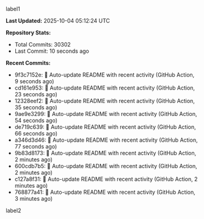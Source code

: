 
label1 
<!-- ACTIVITY_START -->
**Last Updated:** 2025-10-04 05:12:24 UTC

**Repository Stats:**
- Total Commits: 30302
- Last Commit: 10 seconds ago

**Recent Commits:**
- 9f3c7152e: 🤖 Auto-update README with recent activity (GitHub Action, 9 seconds ago)
- cd161e953: 🤖 Auto-update README with recent activity (GitHub Action, 23 seconds ago)
- 12328eef2: 🤖 Auto-update README with recent activity (GitHub Action, 35 seconds ago)
- 9ae9e3299: 🤖 Auto-update README with recent activity (GitHub Action, 54 seconds ago)
- de719c639: 🤖 Auto-update README with recent activity (GitHub Action, 66 seconds ago)
- a346d3d46: 🤖 Auto-update README with recent activity (GitHub Action, 77 seconds ago)
- 9b83d8173: 🤖 Auto-update README with recent activity (GitHub Action, 2 minutes ago)
- 600cdb7b5: 🤖 Auto-update README with recent activity (GitHub Action, 2 minutes ago)
- c127a8f31: 🤖 Auto-update README with recent activity (GitHub Action, 2 minutes ago)
- 768877a41: 🤖 Auto-update README with recent activity (GitHub Action, 3 minutes ago)
<!-- ACTIVITY_END -->

label2
